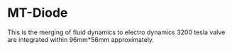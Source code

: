 # MT-Diode
This is the merging of fluid dynamics to electro dynamics
3200 tesla valve are integrated within 96mm*56mm approximately.
